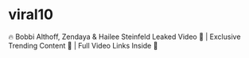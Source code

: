 # viral10
🔥 Bobbi Althoff, Zendaya &amp; Hailee Steinfeld Leaked Video 🔞 | Exclusive Trending Content 📱 | Full Video Links Inside 🌟
